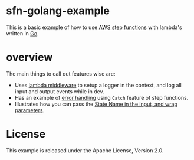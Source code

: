 # sfn-golang-example

This is a basic example of how to use [AWS step functions](https://aws.amazon.com/step-functions/) with lambda's written in [Go](https://golang.org).

# overview

The main things to call out features wise are:

* Uses [lambda middleware](https://github.com/wolfeidau/lambda-go-extras) to setup a logger in the context, and log all input and output events while in dev.
* Has an example of [error handling](https://docs.aws.amazon.com/step-functions/latest/dg/concepts-error-handling.html) using `Catch` feature of step functions.
* Illustrates how you can pass the [State Name in the input, and wrap parameters](sam/app/sfn.yaml#L128-L129).

# License

This example is released under the Apache License, Version 2.0.